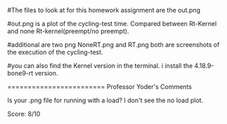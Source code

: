 #The files to look at for this homework assignment are the out.png

#out.png is a plot of the cycling-test time. Compared between Rt-Kernel and none Rt-kernel(preempt/no preempt).

#additional are two png NoneRT.png and RT.png both are screenshots of the execution of the cycling-test.

#you can also find the Kernel version in the terminal. i install the 4.18.9-bone9-rt version. 


========================
Professor Yoder's Comments

Is your .png file for running with a load?  I don't see the no load plot.

Score:  8/10